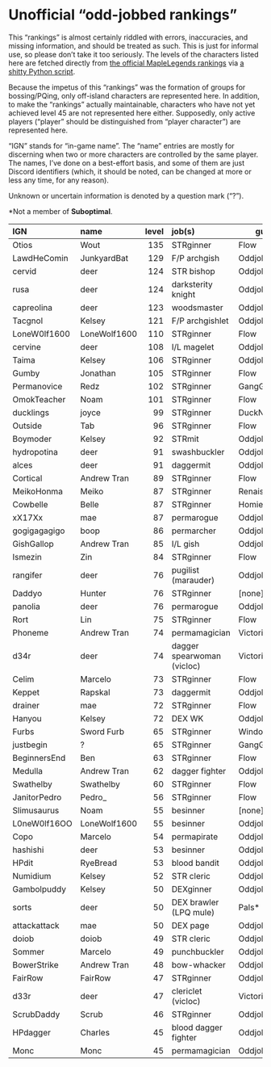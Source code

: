 # Unofficial “odd-jobbed rankings”

This “rankings” is almost certainly riddled with errors, inaccuracies, and
missing information, and should be treated as such. This is just for informal
use, so please don’t take it too seriously. The levels of the characters listed
here are fetched directly from [the official MapleLegends
rankings](https://maplelegends.com/ranking/all) via [a shitty Python
script](https://codeberg.org/oddjobs/odd-jobbed_rankings/src/branch/master/update.py).

Because the impetus of this “rankings” was the formation of groups for
bossing/PQing, only off-island characters are represented here. In addition, to
make the “rankings” actually maintainable, characters who have not yet achieved
level 45 are not represented here either. Supposedly, only active players
(“player” should be distinguished from “player character”) are represented
here.

“IGN” stands for “in-game name”. The “name” entries are mostly for discerning
when two or more characters are controlled by the same player. The names, I’ve
done on a best-effort basis, and some of them are just Discord identifiers
(which, it should be noted, can be changed at more or less any time, for any
reason).

Unknown or uncertain information is denoted by a question mark (“?”).

\*Not a member of <b>Suboptimal</b>.

| IGN        | name         | level | job(s)                 | guild         |
| :--------- | :----------- | ----: | :--------------------- | ------------- |
| Otios | Wout | 135 | STRginner | Flow |
| LawdHeComin | JunkyardBat | 129 | F/P archgish | Oddjobs |
| cervid | deer | 124 | STR bishop | Oddjobs |
| rusa | deer | 124 | darksterity knight | Oddjobs |
| capreolina | deer | 123 | woodsmaster | Oddjobs |
| Tacgnol | Kelsey | 121 | F/P archgishlet | Oddjobs |
| LoneW0lf1600 | LoneWolf1600 | 110 | STRginner | Flow |
| cervine | deer | 108 | I/L magelet | Oddjobs |
| Taima | Kelsey | 106 | STRginner | Oddjobs |
| Gumby | Jonathan | 105 | STRginner | Flow |
| Permanovice | Redz | 102 | STRginner | GangGang\* |
| OmokTeacher | Noam | 101 | STRginner | Flow |
| ducklings | joyce | 99 | STRginner | DuckNation\* |
| Outside | Tab | 96 | STRginner | Flow |
| Boymoder | Kelsey | 92 | STRmit | Oddjobs |
| hydropotina | deer | 91 | swashbuckler | Oddjobs |
| alces | deer | 91 | daggermit | Oddjobs |
| Cortical | Andrew Tran | 89 | STRginner | Flow |
| MeikoHonma | Meiko | 87 | STRginner | Renaissance\* |
| Cowbelle | Belle | 87 | STRginner | Homies\* |
| xX17Xx | mae | 87 | permarogue | Oddjobs |
| gogigagagigo | boop | 86 | permarcher | Oddjobs |
| GishGallop | Andrew Tran | 85 | I/L gish | Oddjobs |
| Ismezin | Zin | 84 | STRginner | Flow |
| rangifer | deer | 76 | pugilist (marauder) | Oddjobs |
| Daddyo | Hunter | 76 | STRginner | \[none\]\* |
| panolia | deer | 76 | permarogue | Oddjobs |
| Rort | Lin | 75 | STRginner | Flow |
| Phoneme | Andrew Tran | 74 | permamagician | Victoria |
| d34r | deer | 74 | dagger spearwoman (vicloc) | Victoria |
| Celim | Marcelo | 73 | STRginner | Flow |
| Keppet | Rapskal | 73 | daggermit | Oddjobs |
| drainer | mae | 72 | STRginner | Flow |
| Hanyou | Kelsey | 72 | DEX WK | Oddjobs |
| Furbs | Sword Furb | 65 | STRginner | WindowsXP\* |
| justbegin | ? | 65 | STRginner | GangGang\* |
| BeginnersEnd | Ben | 63 | STRginner | Flow |
| Medulla | Andrew Tran | 62 | dagger fighter | Oddjobs |
| Swathelby | Swathelby | 60 | STRginner | Flow |
| JanitorPedro | Pedro\_ | 56 | STRginner | Flow |
| Slimusaurus | Noam | 55 | besinner | \[none\]\* |
| L0neW0lf16OO | LoneWolf1600 | 55 | besinner | Oddjobs |
| Copo | Marcelo | 54 | permapirate | Oddjobs |
| hashishi | deer | 53 | besinner | Oddjobs |
| HPdit | RyeBread | 53 | blood bandit | Oddjobs |
| Numidium | Kelsey | 52 | STR cleric | Oddjobs |
| Gambolpuddy | Kelsey | 50 | DEXginner | Oddjobs |
| sorts | deer | 50 | DEX brawler (LPQ mule) | Pals\* |
| attackattack | mae | 50 | DEX page | Oddjobs |
| doiob | doiob | 49 | STR cleric | Oddjobs |
| Sommer | Marcelo | 49 | punchbuckler | Oddjobs |
| BowerStrike | Andrew Tran | 48 | bow-whacker | Oddjobs |
| FairRow | FairRow | 47 | STRginner | Oddjobs |
| d33r | deer | 47 | clericlet (vicloc) | Victoria |
| ScrubDaddy | Scrub | 46 | STRginner | Oddjobs |
| HPdagger | Charles | 45 | blood dagger fighter | Oddjobs |
| Monc | Monc | 45 | permamagician | Oddjobs |

